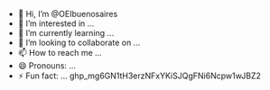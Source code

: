 - 👋 Hi, I’m @OEIbuenosaires
- 👀 I’m interested in ...
- 🌱 I’m currently learning ...
- 💞️ I’m looking to collaborate on ...
- 📫 How to reach me ...
- 😄 Pronouns: ...
- ⚡ Fun fact: ...
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
<!---
OEIbuenosaires/OEIbuenosaires is a ✨ special ✨ repository because its `README.md` (this file) appears on your GitHub profile.
You can click the Preview link to take a look at your changes.
--->

